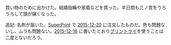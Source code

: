買い物のために出かけた。結婚指輪や家着などを買った。半日間も三ノ宮をうろうろして頭が痛くなった。

追記: 名刺が届いた。[SuperPrint](http://www.superprint.jp/) で [2015-12-20][] に注文したものだ。色も問題ないし、ムラも問題ない。[2015-12-16][] に書いたとおり[プリントライ](http://printry.jp)を使うことは二度とないだろう。

[2015-12-16]: http://blog.bouzuya.net/2015/12/16/
[2015-12-20]: http://blog.bouzuya.net/2015/12/20/
